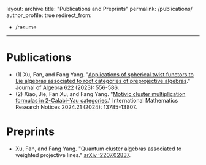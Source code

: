 layout: archive
title: "Publications and Preprints"
permalink: /publications/
author_profile: true
redirect_from:
  - /resume
---
Publications
======
* (1) Xu, Fan, and Fang Yang. "[Applications of spherical twist functors to Lie algebras associated to root categories of preprojective algebras](https://doi.org/10.1016/j.jalgebra.2023.02.005)."
Journal of Algebra 622 (2023): 556-586.
* (2) Xiao, Jie, Fan Xu, and Fang Yang. "[Motivic cluster multiplication formulas in 2-Calabi–Yau categories]( https://doi.org/10.1093/imrn/rnae220)." 
International Mathematics Research Notices 2024.21 (2024): 13785-13807.

Preprints
======
* Xu, Fan, and Fang Yang. "Quantum cluster algebras associated to weighted projective lines." [arXiv :2207.02837](https://arxiv.org/abs/2207.02837).

